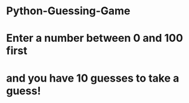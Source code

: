 # Python-Guessing-Game

# Enter a number between 0 and 100 first
# and you have 10 guesses to take a guess!
